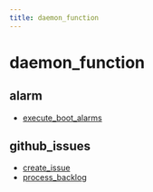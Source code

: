 ```yaml
---
title: daemon_function
---
```

# daemon_function

## alarm

* [execute_boot_alarms](alarm#execute_boot_alarms)

## github_issues

* [create_issue](github_issues#create_issue)
* [process_backlog](github_issues#process_backlog)


